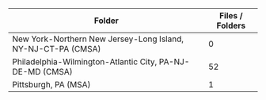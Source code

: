 | Folder                                                       |   Files / Folders |
|--------------------------------------------------------------|-------------------|
| New York-Northern New Jersey-Long Island, NY-NJ-CT-PA (CMSA) |                 0 |
| Philadelphia-Wilmington-Atlantic City, PA-NJ-DE-MD (CMSA)    |                52 |
| Pittsburgh, PA (MSA)                                         |                 1 |